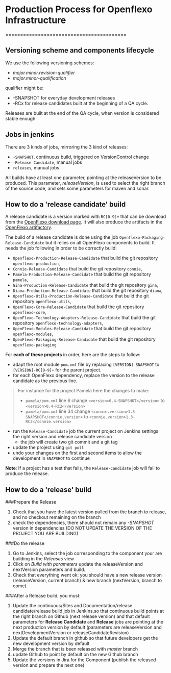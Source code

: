 # Production Process for Openflexo Infrastructure
=========================================


## Versioning scheme and components lifecycle

We use the following versioning schemes:
 -	*major.minor.revision-qualifier*
 -  *major.minor-qualification*

qualifier might be:
 - -SNAPSHOT for everyday development releases
 - -RCx for release candidates built at the beginning of a QA cycle.

Releases are built at the end of the QA cycle, when version is considered stable enough 

## Jobs in jenkins

There are 3 kinds of jobs, mirroring the 3 kind of releases:
 - `-SNAPSHOT`, continuous build, triggered on VersionControl change
 - `-Release Candidate`, manual jobs
 - `releases`, manual jobs

All builds have at least one parameter, pointing at the releaseVersion to be produced. 
This parameter, *releaseVersion*, is used to select the right branch of the source code, and
sets some parameters for maven and sonar.

## How to do a 'release candidate' build

A release candidate is a version marked with `RC[0-9]+` that can be download from the [OpenFlexo download page](https://downloads.openflexo.org/openflexo/). 
It will also produce the artifacts in the [OpenFlexo artifactory](https://maven.openflexo.org/artifactory/openflexo-release/). 

The build of a release candidate is done using the job `Openflexo-Packaging-Release-Candidate` but it relies on all OpenFlexo components to build. 
It needs the job following in order to be correctly build:
 - `Openflexo-Production-Release-Candidate` that build the git repository `openflexo-production`,
 - `Connie-Release-Candidate` that build the git repository `connie`,
 - `Pamela-Production-Release-Candidate` that build the git repository `pamela`,
 - `Gina-Production-Release-Candidate` that build the git repository `gina`,
 - `Diana-Production-Release-Candidate` that build the git repository `diana`,
 - `Openflexo-Utils-Production-Release-Candidate` that build the git repository `openflexo-utils`,
 - `OpenFlexo-Core-Release-Candidate` that build the git repository `openflexo-core`,
 - `OpenFlexo-Technology-Adapters-Release-Candidate` that build the git repository `openflexo-technology-adapters`,
 - `OpenFlexo-Modules-Release-Candidate` that build the git repository `openflexo-modules`,
 - `OpenFlexo-Packaging-Release-Candidate` that build the git repository `openflexo-packaging`.

For **each of these projects** in order, here are the steps to follow:

- adapt the root module `pom.xml` file by replacing `[VERSION]-SNAPSHOT` to `[VERSION]-RC[0-9]+` for the parent project.
- for each OpenFlexo dependency, replace the version to the release candidate as the previous line.

> For instance for the project Pamela here the changes to make:
> - `pamela/pom.xml` line 6 change `<version>0.4-SNAPSHOT</version>` to `<version>0.4-RC2</version>`
> - `pamela/pom.xml` line 34 change `<connie.version>1.3-SNAPSHOT</connie.version>` to `<connie.version>1.3-RC2</connie.version>`
   
- run the `Release-Candidate` job the current project on Jenkins settings the right version and release candidate version
    - the job will create two git commit and a git tag
- update the project using `git pull`
- undo your changes on the first and second items to allow the development in `SNAPSHOT` to continue
 
 
**Note**: If a project has a test that fails, the `Release-Candidate` job will fail to produce the release.

## How to do a 'release' build

###Prepare the Release
1. Check that you have the latest version pulled from the branch to release, and no checkout remaining on the branch
2. check the dependencies, there should not remain any *-SNAPSHOT* version in dependencies (DO  NOT UPDATE THE VERSION OF THE PROJECT YOU ARE BUILDING)

###Do the release
1.  Go to Jenkins, select the job corresponding to the component your are building in the *Releases* view
2. Click on *Build with parameters* update the releaseVersion and nextVersion parameters and build.
3. Check that everything went ok: you should have a new release version (releaseVersion, current branch) & new branch (nextVersion, branch to come)


###After a Release build, you must:
1. Update the continuous/Sites and Documentation/release candidate/release build  job in Jenkins,so that continuous build points at the right branch on Github (next release version) and that default parameters for **Release Candidate** and **Release** jobs are pointing at the next production version by default (parameters are releaseVersion and nextDevelopmentVersion or releaseCandidateRevision)
2. Update the default branch in github so that future developers get the new development version by default
3. Merge the branch that is been released with *master* branch
4. update Github to point by default on the new Github branch
5. Update the versions in Jira for the Component (publish the released version and prepare the next one)

